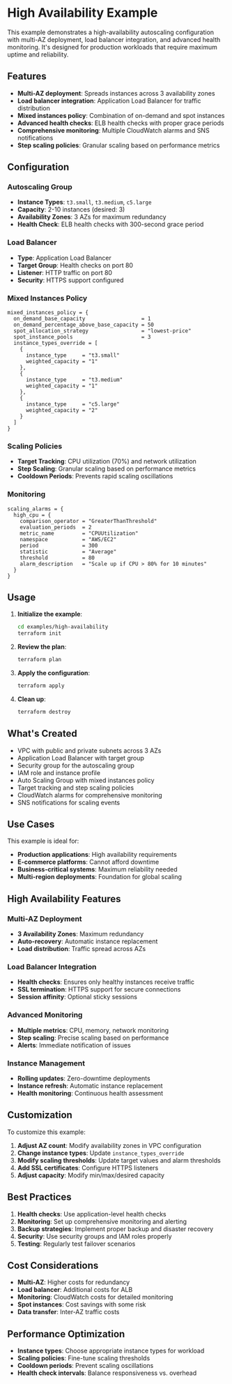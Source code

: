 # High Availability Example

This example demonstrates a high-availability autoscaling configuration with multi-AZ deployment, load balancer integration, and advanced health monitoring. It's designed for production workloads that require maximum uptime and reliability.

## Features

- **Multi-AZ deployment**: Spreads instances across 3 availability zones
- **Load balancer integration**: Application Load Balancer for traffic distribution
- **Mixed instances policy**: Combination of on-demand and spot instances
- **Advanced health checks**: ELB health checks with proper grace periods
- **Comprehensive monitoring**: Multiple CloudWatch alarms and SNS notifications
- **Step scaling policies**: Granular scaling based on performance metrics

## Configuration

### Autoscaling Group

- **Instance Types**: `t3.small`, `t3.medium`, `c5.large`
- **Capacity**: 2-10 instances (desired: 3)
- **Availability Zones**: 3 AZs for maximum redundancy
- **Health Check**: ELB health checks with 300-second grace period

### Load Balancer

- **Type**: Application Load Balancer
- **Target Group**: Health checks on port 80
- **Listener**: HTTP traffic on port 80
- **Security**: HTTPS support configured

### Mixed Instances Policy

```hcl
mixed_instances_policy = {
  on_demand_base_capacity                  = 1
  on_demand_percentage_above_base_capacity = 50
  spot_allocation_strategy                 = "lowest-price"
  spot_instance_pools                      = 3
  instance_types_override = [
    {
      instance_type     = "t3.small"
      weighted_capacity = "1"
    },
    {
      instance_type     = "t3.medium"
      weighted_capacity = "1"
    },
    {
      instance_type     = "c5.large"
      weighted_capacity = "2"
    }
  ]
}
```

### Scaling Policies

- **Target Tracking**: CPU utilization (70%) and network utilization
- **Step Scaling**: Granular scaling based on performance metrics
- **Cooldown Periods**: Prevents rapid scaling oscillations

### Monitoring

```hcl
scaling_alarms = {
  high_cpu = {
    comparison_operator = "GreaterThanThreshold"
    evaluation_periods  = 2
    metric_name         = "CPUUtilization"
    namespace           = "AWS/EC2"
    period              = 300
    statistic           = "Average"
    threshold           = 80
    alarm_description   = "Scale up if CPU > 80% for 10 minutes"
  }
}
```

## Usage

1. **Initialize the example**:

   ```bash
   cd examples/high-availability
   terraform init
   ```

2. **Review the plan**:

   ```bash
   terraform plan
   ```

3. **Apply the configuration**:

   ```bash
   terraform apply
   ```

4. **Clean up**:

   ```bash
   terraform destroy
   ```

## What's Created

- VPC with public and private subnets across 3 AZs
- Application Load Balancer with target group
- Security group for the autoscaling group
- IAM role and instance profile
- Auto Scaling Group with mixed instances policy
- Target tracking and step scaling policies
- CloudWatch alarms for comprehensive monitoring
- SNS notifications for scaling events

## Use Cases

This example is ideal for:

- **Production applications**: High availability requirements
- **E-commerce platforms**: Cannot afford downtime
- **Business-critical systems**: Maximum reliability needed
- **Multi-region deployments**: Foundation for global scaling

## High Availability Features

### Multi-AZ Deployment

- **3 Availability Zones**: Maximum redundancy
- **Auto-recovery**: Automatic instance replacement
- **Load distribution**: Traffic spread across AZs

### Load Balancer Integration

- **Health checks**: Ensures only healthy instances receive traffic
- **SSL termination**: HTTPS support for secure connections
- **Session affinity**: Optional sticky sessions

### Advanced Monitoring

- **Multiple metrics**: CPU, memory, network monitoring
- **Step scaling**: Precise scaling based on performance
- **Alerts**: Immediate notification of issues

### Instance Management

- **Rolling updates**: Zero-downtime deployments
- **Instance refresh**: Automatic instance replacement
- **Health monitoring**: Continuous health assessment

## Customization

To customize this example:

1. **Adjust AZ count**: Modify availability zones in VPC configuration
2. **Change instance types**: Update `instance_types_override`
3. **Modify scaling thresholds**: Update target values and alarm thresholds
4. **Add SSL certificates**: Configure HTTPS listeners
5. **Adjust capacity**: Modify min/max/desired capacity

## Best Practices

1. **Health checks**: Use application-level health checks
2. **Monitoring**: Set up comprehensive monitoring and alerting
3. **Backup strategies**: Implement proper backup and disaster recovery
4. **Security**: Use security groups and IAM roles properly
5. **Testing**: Regularly test failover scenarios

## Cost Considerations

- **Multi-AZ**: Higher costs for redundancy
- **Load balancer**: Additional costs for ALB
- **Monitoring**: CloudWatch costs for detailed monitoring
- **Spot instances**: Cost savings with some risk
- **Data transfer**: Inter-AZ traffic costs

## Performance Optimization

- **Instance types**: Choose appropriate instance types for workload
- **Scaling policies**: Fine-tune scaling thresholds
- **Cooldown periods**: Prevent scaling oscillations
- **Health check intervals**: Balance responsiveness vs. overhead
